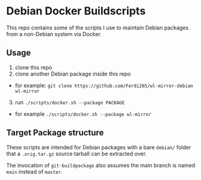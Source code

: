 # Debian Docker Buildscripts

This repo contains some of the scripts I use to maintain Debian packages from a
non-Debian system via Docker.

## Usage

1. clone this repo
2. clone another Debian package inside this repo
  - for example: `git clone https://github.com/Ferdi265/wl-mirror-debian wl-mirror`
3. run `./scripts/docker.sh --package PACKAGE`
  - for example `./scripts/docker.sh --package wl-mirror`

## Target Package structure

These scripts are intended for Debian packages with a bare `debian/` folder
that a `.orig.tar.gz` source tarball can be extracted over.

The invocation of `git-buildpackage` also assumes the main branch is named
`main` instead of `master`.
